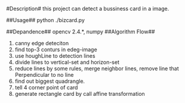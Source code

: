 #Description#
    this project can detect a bussiness card in a image.
    
##Usage##
    python ./bizcard.py
 
##Depandence##
    opencv 2.4.*, numpy
##Algorithm Flow##
1. canny edge deteciton
2. find top-3 conturs in edeg-image
3. use houghLine to detection lines
4. divide lines to vertical-set and horizon-set
5. reduce lines by some rules, merge neighbor lines, remove line that Perpendicular to no line
6. find out biggest quadrangle.
7. tell 4 corner point of card
8. generate rectangle card by call affine transformation

